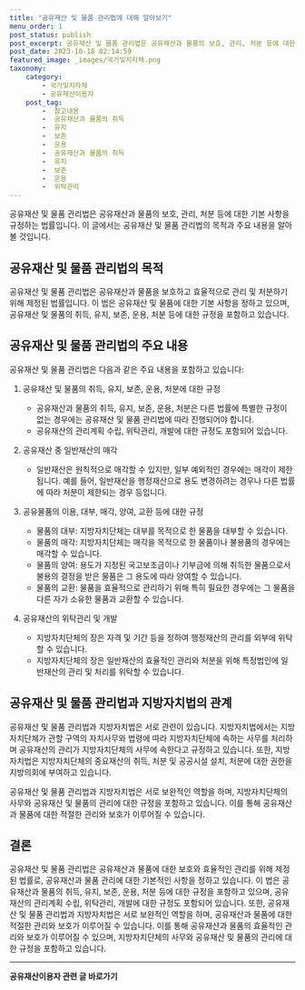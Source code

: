 ```yaml
---
title: "공유재산 및 물품 관리법에 대해 알아보기"
menu_order: 1
post_status: publish
post_excerpt: 공유재산 및 물품 관리법은 공유재산과 물품의 보호, 관리, 처분 등에 대한 기본 사항을 규정하는 법률입니다. 이 글에서는 공유재산 및 물품 관리법의 목적과 주요 내용을 알아볼 것입니다.
post_date: 2023-10-18 02:14:59
featured_image: _images/국가및지자체.png
taxonomy:
    category:
        - 국가및지자체
        - 공유재산이용자
    post_tag:
        -  참고내용
        -  공유재산과 물품의 취득
        -  유지
        -  보존
        -  운용
        -  공유재산과 물품의 취득
        -  유지
        -  보존
        -  운용
        -  위탁관리
---
```



 공유재산 및 물품 관리법은 공유재산과 물품의 보호, 관리, 처분 등에 대한 기본 사항을 규정하는 법률입니다. 이 글에서는 공유재산 및 물품 관리법의 목적과 주요 내용을 알아볼 것입니다.

##  공유재산 및 물품 관리법의 목적

공유재산 및 물품 관리법은 공유재산과 물품을 보호하고 효율적으로 관리 및 처분하기 위해 제정된 법률입니다. 이 법은 공유재산 및 물품에 대한 기본 사항을 정하고 있으며, 공유재산 및 물품의 취득, 유지, 보존, 운용, 처분 등에 대한 규정을 포함하고 있습니다.

##  공유재산 및 물품 관리법의 주요 내용

공유재산 및 물품 관리법은 다음과 같은 주요 내용을 포함하고 있습니다:

1. 공유재산 및 물품의 취득, 유지, 보존, 운용, 처분에 대한 규정
   - 공유재산과 물품의 취득, 유지, 보존, 운용, 처분은 다른 법률에 특별한 규정이 없는 경우에는 공유재산 및 물품 관리법에 따라 진행되어야 합니다.
   - 공유재산의 관리계획 수립, 위탁관리, 개발에 대한 규정도 포함되어 있습니다.

2. 공유재산 중 일반재산의 매각
   - 일반재산은 원칙적으로 매각할 수 있지만, 일부 예외적인 경우에는 매각이 제한됩니다. 예를 들어, 일반재산을 행정재산으로 용도 변경하려는 경우나 다른 법률에 따라 처분이 제한되는 경우 등입니다.

3. 공유물품의 이용, 대부, 매각, 양여, 교환 등에 대한 규정
   - 물품의 대부: 지방자치단체는 대부를 목적으로 한 물품을 대부할 수 있습니다.
   - 물품의 매각: 지방자치단체는 매각을 목적으로 한 물품이나 불용품의 경우에는 매각할 수 있습니다.
   - 물품의 양여: 용도가 지정된 국고보조금이나 기부금에 의해 취득한 물품으로서 불용의 결정을 받은 물품은 그 용도에 따라 양여할 수 있습니다.
   - 물품의 교환: 물품을 효율적으로 관리하기 위해 특히 필요한 경우에는 그 물품을 다른 자가 소유한 물품과 교환할 수 있습니다.

4. 공유재산의 위탁관리 및 개발
   - 지방자치단체의 장은 자격 및 기간 등을 정하여 행정재산의 관리를 외부에 위탁할 수 있습니다.
   - 지방자치단체의 장은 일반재산의 효율적인 관리와 처분을 위해 특정법인에 일반재산의 관리 및 처리를 위탁할 수 있습니다.

##  공유재산 및 물품 관리법과 지방자치법의 관계

공유재산 및 물품 관리법과 지방자치법은 서로 관련이 있습니다. 지방자치법에서는 지방자치단체가 관할 구역의 자치사무와 법령에 따라 지방자치단체에 속하는 사무를 처리하며 공유재산의 관리가 지방자치단체의 사무에 속한다고 규정하고 있습니다. 또한, 지방자치법은 지방자치단체의 중요재산의 취득, 처분 및 공공시설 설치, 처분에 대한 권한을 지방의회에 부여하고 있습니다.

공유재산 및 물품 관리법과 지방자치법은 서로 보완적인 역할을 하며, 지방자치단체의 사무와 공유재산 및 물품의 관리에 대한 규정을 포함하고 있습니다. 이를 통해 공유재산과 물품에 대한 적절한 관리와 보호가 이루어질 수 있습니다.

## 결론

공유재산 및 물품 관리법은 공유재산과 물품에 대한 보호와 효율적인 관리를 위해 제정된 법률로, 공유재산과 물품 관리에 대한 기본적인 사항을 정하고 있습니다. 이 법은 공유재산과 물품의 취득, 유지, 보존, 운용, 처분 등에 대한 규정을 포함하고 있으며, 공유재산의 관리계획 수립, 위탁관리, 개발에 대한 규정도 포함되어 있습니다. 또한, 공유재산 및 물품 관리법과 지방자치법은 서로 보완적인 역할을 하며, 공유재산과 물품에 대한 적절한 관리와 보호가 이루어질 수 있습니다. 이를 통해 공유재산과 물품의 효율적인 관리와 보호가 이루어질 수 있으며, 지방자치단체의 사무와 공유재산 및 물품의 관리에 대한 규정을 포함하고 있습니다.

<!-- wp:separator -->
<hr class="wp-block-separator has-alpha-channel-opacity"/>
<!-- /wp:separator -->

<!-- wp:group {"backgroundColor":"base","layout":{"type":"constrained"}} -->
<div class="wp-block-group has-base-background-color has-background"><!-- wp:paragraph {"align":"center","fontSize":"medium"} -->
<p class="has-text-align-center has-large-font-size"><strong>공유재산이용자 관련 글 바로가기</strong></p>
<!-- /wp:paragraph -->


<!-- wp:latest-posts
{"categories":[{"id":1570,"count":19,"description":"","link":"https://uknowlaw.com/category/%ea%b3%b5%ec%9c%a0%ec%9e%ac%ec%82%b0%ec%9d%b4%ec%9a%a9%ec%9e%90/","name":"공유재산이용자","slug":"공유재산이용자","taxonomy":"category","parent":0,"meta":[],"_links":{"self":[{"href":"https://uknowlaw.com/wp-json/wp/v2/categories/1570"}],"collection":[{"href":"https://uknowlaw.com/wp-json/wp/v2/categories"}],"about":[{"href":"https://uknowlaw.com/wp-json/wp/v2/taxonomies/category"}],"wp:post_type":[{"href":"https://uknowlaw.com/wp-json/wp/v2/posts?categories=1570"}],"curies":[{"name":"wp","href":"https://api.w.org/{rel}","templated":true}]}}],"postsToShow":100,"excerptLength":28,"postLayout":"grid","columns":2,"featuredImageAlign":"left","featuredImageSizeSlug":"large","fontSize":"small"} /--></div>
<!-- /wp:group -->
